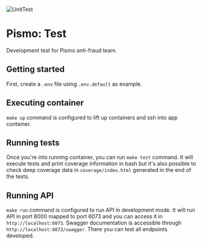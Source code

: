 ![UnitTest](https://github.com/vinyguedess/pismo-test/actions/workflows/unit_test.yml/badge.svg)

# Pismo: Test
Development test for Pismo anti-fraud team.

## Getting started
First, create a `.env` file using `.env.default` as example.

## Executing container
`make up` command is configured to lift up containers and ssh into app container.

## Running tests
Once you're into running container, you can run `make test` command. It will execute tests and print coverage information in bash but it's also possible to check deep coverage data in `coverage/index.html` generated in the end of the tests.

## Running API
`make run` command is configured to run API in development mode. It will run API in port 8000 mapped to port 6073 and you can access it in `http://localhost:6073`.
Swagger documentation is accessible through `http://localhost:6073/swagger`. There you can test all endpoints developed.
